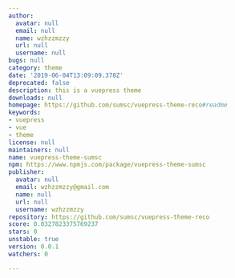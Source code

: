 ```yaml
---
author:
  avatar: null
  email: null
  name: wzhzzmzzy
  url: null
  username: null
bugs: null
category: theme
date: '2019-06-04T13:09:09.378Z'
deprecated: false
description: this is a vuepress theme
downloads: null
homepage: https://github.com/sumsc/vuepress-theme-reco#readme
keywords:
- vuepress
- vue
- theme
license: null
maintainers: null
name: vuepress-theme-sumsc
npm: https://www.npmjs.com/package/vuepress-theme-sumsc
publisher:
  avatar: null
  email: wzhzzmzzy@gmail.com
  name: null
  url: null
  username: wzhzzmzzy
repository: https://github.com/sumsc/vuepress-theme-reco
score: 0.0327823375769237
stars: 0
unstable: true
version: 0.0.1
watchers: 0

---
```


